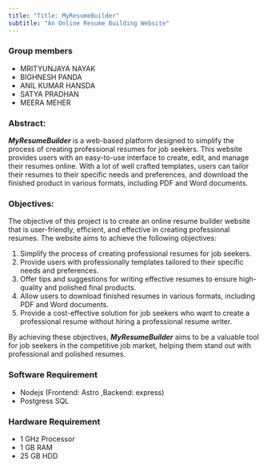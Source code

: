 ```yaml
---
title: "Title: MyResumeBuilder"
subtitle: "An Online Resume Building Website"
---
```

### Group members
- MRITYUNJAYA NAYAK
- BIGHNESH PANDA
- ANIL KUMAR HANSDA
- SATYA PRADHAN
- MEERA MEHER

### Abstract:

***MyResumeBuilder*** is a web-based platform designed to simplify the process of
creating professional resumes for job seekers. This website provides users with
an easy-to-use interface to create, edit, and manage their resumes online. With
a lot of well crafted templates, users can tailor their resumes to their
specific needs and preferences, and download the finished product in various
formats, including PDF and Word documents.

### Objectives:

The objective of this project is to create an online resume builder website
that is user-friendly, efficient, and effective in creating professional
resumes. The website aims to achieve the following objectives:

1. Simplify the process of creating professional resumes for job seekers.
2. Provide users with professionally templates tailored to their specific needs
   and preferences.
3. Offer tips and suggestions for writing effective resumes to ensure
   high-quality and polished final products.
4. Allow users to download finished resumes in various formats, including PDF
   and Word documents.
5. Provide a cost-effective solution for job seekers who want to create a
   professional resume without hiring a professional resume writer.

By achieving these objectives, ***MyResumeBuilder*** aims to be a valuable tool for
job seekers in the competitive job market, helping them stand out with
professional and polished resumes.

### Software Requirement

- Nodejs (Frontend: Astro ,Backend: express)
- Postgress SQL

### Hardware Requirement

- 1 GHz Processor
- 1 GB RAM
- 25 GB HDD

